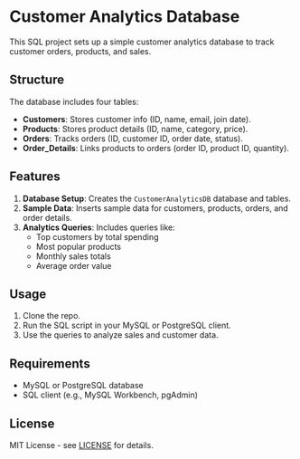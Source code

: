 # Customer Analytics Database

This SQL project sets up a simple customer analytics database to track customer orders, products, and sales.

## Structure

The database includes four tables:
- **Customers**: Stores customer info (ID, name, email, join date).
- **Products**: Stores product details (ID, name, category, price).
- **Orders**: Tracks orders (ID, customer ID, order date, status).
- **Order_Details**: Links products to orders (order ID, product ID, quantity).

## Features

1. **Database Setup**: Creates the `CustomerAnalyticsDB` database and tables.
2. **Sample Data**: Inserts sample data for customers, products, orders, and order details.
3. **Analytics Queries**: Includes queries like:
   - Top customers by total spending
   - Most popular products
   - Monthly sales totals
   - Average order value

## Usage

1. Clone the repo.
2. Run the SQL script in your MySQL or PostgreSQL client.
3. Use the queries to analyze sales and customer data.

## Requirements

- MySQL or PostgreSQL database
- SQL client (e.g., MySQL Workbench, pgAdmin)

## License

MIT License - see [LICENSE](LICENSE) for details.
